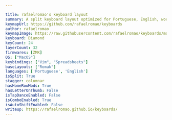 ```yaml
---

title: rafaelromao's keyboard layout
summary: A split keyboard layout optimized for Portuguese, English, working with numbers and software programming with VIM plugins.
keymapUrl: https://github.com/rafaelromao/keyboards
author: rafaelromao
keymapImage: https://raw.githubusercontent.com/rafaelromao/keyboards/main/img/overview.png
keyboard: Diamond
keyCount: 24
layerCount: 32
firmwares: [ZMK]
OS: ["MacOS"]
keybindings: ["Vim", "Spreadsheets"]
baseLayouts: ["Romak"]
languages: ['Portuguese', 'English']
isSplit: True
stagger: columnar
hasHomeRowMods: True
hasLetterOnThumb: False
isTapDanceEnabled: False
isComboEnabled: True
isAutoShiftEnabled: False
writeup: https://rafaelromao.github.io/keyboards/
---
```

